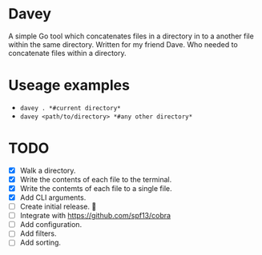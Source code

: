# Davey
A simple Go tool which concatenates files in a directory in to a another file within the same directory. Written for my friend Dave. Who needed to concatenate files within a directory. 

# Useage examples

- `davey . *#current directory*` 
- `davey <path/to/directory> *#any other directory*`


# TODO
- [x] Walk a directory.
- [x] Write the contents of each file to the terminal.
- [x] Write the contemts of each file to a single file.
- [x] Add CLI arguments.
- [ ] Create initial release. :rocket:
- [ ] Integrate with https://github.com/spf13/cobra
- [ ] Add configuration.
- [ ] Add filters.
- [ ] Add sorting.
